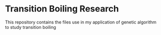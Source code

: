 # Transition Boiling Research
This repository contains the files use in my application of genetic algorithm to study transition boiling

